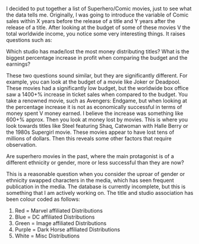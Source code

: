 I decided to put together a list of Superhero/Comic movies, just to see what the data tells me. Originally, I was going to introduce the variable of Comic sales within X years before the release of a title and Y years after the release of a title. After looking at the budget of some of these movies V the total worldwide income, you notice some very interesting things. It raises questions such as:

Which studio has made/lost the most money distributing titles?
What is the biggest percentage increase in profit when comparing the budget and the earnings?

These two questions sound similar, but they are significantly different. For example, you can look at the budget of a movie like Joker or Deadpool. These movies had a significantly low budget, but the worldwide box office saw a 1400+% increase in ticket sales when compared to the budget. You take a renowned movie, such as Avengers: Endgame, but when looking at the percentage increase it is not as economically successful in terms of money spent V money earned. I believe the increase was something like 600+% approx. Then you look at money lost by movies. This is where you look towards titles like Steel featuring Shaq, Catwoman with Halle Berry or the 1980s Supergirl movie. These movies appear to have lost tens of millions of dollars. Then this reveals some other factors that require observation. 

Are superhero movies in the past, where the main protagonist is of a different ethnicity or gender, more or less successful than they are now?

This is a reasonable question when you consider the uproar of gender or ethnicity swapped characters in the media, which has seen frequent publication in the media. The database is currently incomplete, but this is something that I am actively working on. The title and studio association has been colour coded as follows:

1. Red = Marvel affiliated Distributions
2. Blue = DC affiliated Distributions
3. Green = Image affiliated Distributions
4. Purple = Dark Horse affiliated Distributions
5. White = Misc Distributions
